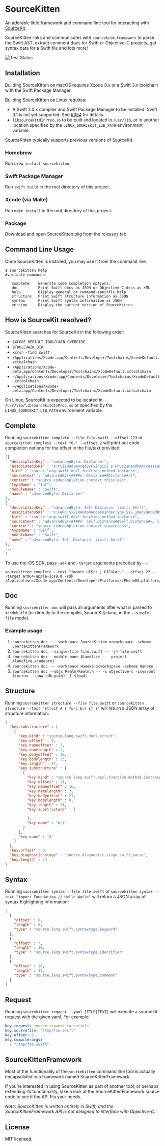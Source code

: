 # SourceKitten

An adorable little framework and command line tool for interacting with [SourceKit][uncovering-sourcekit].

SourceKitten links and communicates with `sourcekitd.framework` to parse the Swift AST, extract comment docs for Swift or Objective-C projects, get syntax data for a Swift file and lots more!

![Test Status](https://travis-ci.org/jpsim/SourceKitten.svg?branch=master)

## Installation

Building SourceKitten on macOS requires Xcode 8.x or a Swift 3.x toolchain with
the Swift Package Manager.

Building SourceKitten on Linux requires:

* A Swift 3.0.x compiler and Swift Package Manager to be installed.
  Swift 3.1 is not yet supported.
  See [#354](https://github.com/jpsim/SourceKitten/issues/354) for details.
* `libsourcekitdInProc.so` to be built and located in `/usr/lib`, or in another
  location specified by the `LINUX_SOURCEKIT_LIB_PATH` environment variable.

SourceKitten typically supports previous versions of SourceKit.

### Homebrew

Run `brew install sourcekitten`.

### Swift Package Manager

Run `swift build` in the root directory of this project.

### Xcode (via Make)

Run `make install` in the root directory of this project.

### Package

Download and open SourceKitten.pkg from the [releases tab](https://github.com/jpsim/SourceKitten/releases).

## Command Line Usage

Once SourceKitten is installed, you may use it from the command line.

```
$ sourcekitten help
Available commands:

   complete    Generate code completion options.
   doc         Print Swift docs as JSON or Objective-C docs as XML
   help        Display general or command-specific help
   structure   Print Swift structure information as JSON
   syntax      Print Swift syntax information as JSON
   version     Display the current version of SourceKitten
```

## How is SourceKit resolved?

SourceKitten searches for SourceKit in the following order:

* `$XCODE_DEFAULT_TOOLCHAIN_OVERRIDE`
* `$TOOLCHAIN_DIR`
* `xcrun -find swift`
* `/Applications/Xcode.app/Contents/Developer/Toolchains/XcodeDefault.xctoolchain`
* `/Applications/Xcode-beta.app/Contents/Developer/Toolchains/XcodeDefault.xctoolchain`
* `~/Applications/Xcode.app/Contents/Developer/Toolchains/XcodeDefault.xctoolchain`
* `~/Applications/Xcode-beta.app/Contents/Developer/Toolchains/XcodeDefault.xctoolchain`

On Linux, SourceKit is expected to be located in
`/usr/lib/libsourcekitdInProc.so` or specified by the `LINUX_SOURCEKIT_LIB_PATH`
environment variable.

## Complete

Running `sourcekitten complete --file file.swift --offset 123` or
`sourcekitten complete --text "0." --offset 2` will print out code completion
options for the offset in the file/text provided:

```json
[{
  "descriptionKey" : "advancedBy(n: Distance)",
  "associatedUSRs" : "s:FSi10advancedByFSiFSiSi s:FPSs21RandomAccessIndexType10advancedByuRq_S__Fq_Fqq_Ss16ForwardIndexType8Distanceq_ s:FPSs16ForwardIndexType10advancedByuRq_S__Fq_Fqq_S_8Distanceq_ s:FPSs10Strideable10advancedByuRq_S__Fq_Fqq_S_6Strideq_ s:FPSs11_Strideable10advancedByuRq_S__Fq_Fqq_S_6Strideq_",
  "kind" : "source.lang.swift.decl.function.method.instance",
  "sourcetext" : "advancedBy(<#T##n: Distance##Distance#>)",
  "context" : "source.codecompletion.context.thisclass",
  "typeName" : "Int",
  "moduleName" : "Swift",
  "name" : "advancedBy(n: Distance)"
},
{
  "descriptionKey" : "advancedBy(n: Self.Distance, limit: Self)",
  "associatedUSRs" : "s:FeRq_Ss21RandomAccessIndexType_SsS_10advancedByuRq_S__Fq_FTqq_Ss16ForwardIndexType8Distance5limitq__q_",
  "kind" : "source.lang.swift.decl.function.method.instance",
  "sourcetext" : "advancedBy(<#T##n: Self.Distance##Self.Distance#>, limit: <#T##Self#>)",
  "context" : "source.codecompletion.context.superclass",
  "typeName" : "Self",
  "moduleName" : "Swift",
  "name" : "advancedBy(n: Self.Distance, limit: Self)"
},
...
]
```

To use the iOS SDK, pass `-sdk` and `-target` arguments preceded by `--`:
```
sourcekitten complete --text "import UIKit ; UIColor." --offset 22 -- -target arm64-apple-ios9.0 -sdk /Applications/Xcode.app/Contents/Developer/Platforms/iPhoneOS.platform/Developer/SDKs/iPhoneOS9.0.sdk
```

## Doc

Running `sourcekitten doc` will pass all arguments after what is parsed to
`xcodebuild` (or directly to the compiler, SourceKit/clang, in the
`--single-file` mode).

### Example usage

1. `sourcekitten doc -- -workspace SourceKitten.xcworkspace -scheme SourceKittenFramework`
2. `sourcekitten doc --single-file file.swift -- -j4 file.swift`
3. `sourcekitten doc --module-name Alamofire -- -project Alamofire.xcodeproj`
4. `sourcekitten doc -- -workspace Haneke.xcworkspace -scheme Haneke`
5. `sourcekitten doc --objc Realm/Realm.h -- -x objective-c -isysroot $(xcrun --show-sdk-path) -I $(pwd)`

## Structure

Running `sourcekitten structure --file file.swift` or `sourcekitten structure --text "struct A { func b() {} }"` will return a JSON array of structure information:

```json
{
  "key.substructure" : [
    {
      "key.kind" : "source.lang.swift.decl.struct",
      "key.offset" : 0,
      "key.nameoffset" : 7,
      "key.namelength" : 1,
      "key.bodyoffset" : 10,
      "key.bodylength" : 13,
      "key.length" : 24,
      "key.substructure" : [
        {
          "key.kind" : "source.lang.swift.decl.function.method.instance",
          "key.offset" : 11,
          "key.nameoffset" : 16,
          "key.namelength" : 3,
          "key.bodyoffset" : 21,
          "key.bodylength" : 0,
          "key.length" : 11,
          "key.substructure" : [

          ],
          "key.name" : "b()"
        }
      ],
      "key.name" : "A"
    }
  ],
  "key.offset" : 0,
  "key.diagnostic_stage" : "source.diagnostic.stage.swift.parse",
  "key.length" : 24
}
```

## Syntax

Running `sourcekitten syntax --file file.swift` or `sourcekitten syntax --text "import Foundation // Hello World"` will return a JSON array of syntax highlighting information:

```json
[
  {
    "offset" : 0,
    "length" : 6,
    "type" : "source.lang.swift.syntaxtype.keyword"
  },
  {
    "offset" : 7,
    "length" : 10,
    "type" : "source.lang.swift.syntaxtype.identifier"
  },
  {
    "offset" : 18,
    "length" : 14,
    "type" : "source.lang.swift.syntaxtype.comment"
  }
]
```

## Request

Running `sourcekitten request --yaml [FILE|TEXT]` will execute a sourcekit request with the given yaml. For example:

```yaml
key.request: source.request.cursorinfo
key.sourcefile: "/tmp/foo.swift"
key.offset: 8
key.compilerargs:
  - "/tmp/foo.swift"
```

## SourceKittenFramework

Most of the functionality of the `sourcekitten` command line tool is actually encapsulated in a framework named SourceKittenFramework.

If you’re interested in using SourceKitten as part of another tool, or perhaps extending its functionality, take a look at the SourceKittenFramework source code to see if the API fits your needs.

*Note: SourceKitten is written entirely in Swift, and the SourceKittenFramework API is not designed to interface with Objective-C.*

## License

MIT licensed.

[uncovering-sourcekit]: http://jpsim.com/uncovering-sourcekit
